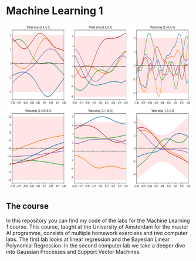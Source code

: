# Machine Learning 1
<p align="center">
<img src="https://github.com/DidierMerk/MachineLearning1/blob/main/ml1_lab2_pic.png" width="800" height="450" alt="Plots of mean functions for different values of theta (from the second computer lab)">
</p>

## The course
In this repository you can find my code of the labs for the Machine Learning 1 course. This course, taught at the University of Amsterdam for the master AI programme, consists of multiple homework exercises and two computer labs. The first lab looks at linear regression and the Bayesian Linear Polynomial Regression. In the second computer lab we take a deeper dive into Gaussian Processes and Support Vector Machines.
